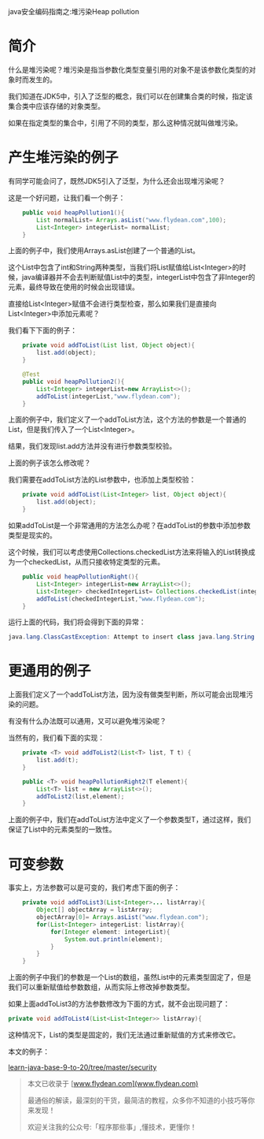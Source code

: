 java安全编码指南之:堆污染Heap pollution

# 简介

什么是堆污染呢？堆污染是指当参数化类型变量引用的对象不是该参数化类型的对象时而发生的。

我们知道在JDK5中，引入了泛型的概念，我们可以在创建集合类的时候，指定该集合类中应该存储的对象类型。

如果在指定类型的集合中，引用了不同的类型，那么这种情况就叫做堆污染。

# 产生堆污染的例子

有同学可能会问了，既然JDK5引入了泛型，为什么还会出现堆污染呢？

这是一个好问题，让我们看一个例子：

~~~java
    public void heapPollution1(){
        List normalList= Arrays.asList("www.flydean.com",100);
        List<Integer> integerList= normalList;
    }
~~~

上面的例子中，我们使用Arrays.asList创建了一个普通的List。

这个List中包含了int和String两种类型，当我们将List赋值给List&lt;Integer>的时候，java编译器并不会去判断赋值List中的类型，integerList中包含了非Integer的元素，最终导致在使用的时候会出现错误。

直接给List&lt;Integer>赋值不会进行类型检查，那么如果我们是直接向List&lt;Integer>中添加元素呢？

我们看下下面的例子：

~~~java
    private void addToList(List list, Object object){
        list.add(object);
    }

    @Test
    public void heapPollution2(){
        List<Integer> integerList=new ArrayList<>();
        addToList(integerList,"www.flydean.com");
    }
~~~

上面的例子中，我们定义了一个addToList方法，这个方法的参数是一个普通的List，但是我们传入了一个List&lt;Integer>。

结果，我们发现list.add方法并没有进行参数类型校验。

上面的例子该怎么修改呢？

我们需要在addToList方法的List参数中，也添加上类型校验：

~~~java
    private void addToList(List<Integer> list, Object object){
        list.add(object);
    }
~~~

如果addToList是一个非常通用的方法怎么办呢？在addToList的参数中添加参数类型是现实的。

这个时候，我们可以考虑使用Collections.checkedList方法来将输入的List转换成为一个checkedList，从而只接收特定类型的元素。

~~~java
    public void heapPollutionRight(){
        List<Integer> integerList=new ArrayList<>();
        List<Integer> checkedIntegerList= Collections.checkedList(integerList, Integer.class);
        addToList(checkedIntegerList,"www.flydean.com");
    }
~~~

运行上面的代码，我们将会得到下面的异常：

~~~java
java.lang.ClassCastException: Attempt to insert class java.lang.String element into collection with element type class java.lang.Integer
~~~

# 更通用的例子

上面我们定义了一个addToList方法，因为没有做类型判断，所以可能会出现堆污染的问题。

有没有什么办法既可以通用，又可以避免堆污染呢？

当然有的，我们看下面的实现：

~~~java
    private <T> void addToList2(List<T> list, T t) {
        list.add(t);
    }

    public <T> void heapPollutionRight2(T element){
        List<T> list = new ArrayList<>();
        addToList2(list,element);
    }
~~~

上面的例子中，我们在addToList方法中定义了一个参数类型T，通过这样，我们保证了List中的元素类型的一致性。

# 可变参数

事实上，方法参数可以是可变的，我们考虑下面的例子：

~~~java
    private void addToList3(List<Integer>... listArray){
        Object[] objectArray = listArray;
        objectArray[0]= Arrays.asList("www.flydean.com");
        for(List<Integer> integerList: listArray){
            for(Integer element: integerList){
                System.out.println(element);
            }
        }
    }
~~~

上面的例子中我们的参数是一个List的数组，虽然List中的元素类型固定了，但是我们可以重新赋值给参数数组，从而实际上修改掉参数类型。

如果上面addToList3的方法参数修改为下面的方式，就不会出现问题了：

~~~java
private void addToList4(List<List<Integer>> listArray){

~~~

这种情况下，List的类型是固定的，我们无法通过重新赋值的方式来修改它。

本文的例子：

[learn-java-base-9-to-20/tree/master/security](https://github.com/ddean2009/learn-java-base-9-to-20/tree/master/security)

> 本文已收录于 [www.flydean.com](www.flydean.com)
>
> 最通俗的解读，最深刻的干货，最简洁的教程，众多你不知道的小技巧等你来发现！
> 
> 欢迎关注我的公众号:「程序那些事」,懂技术，更懂你！


